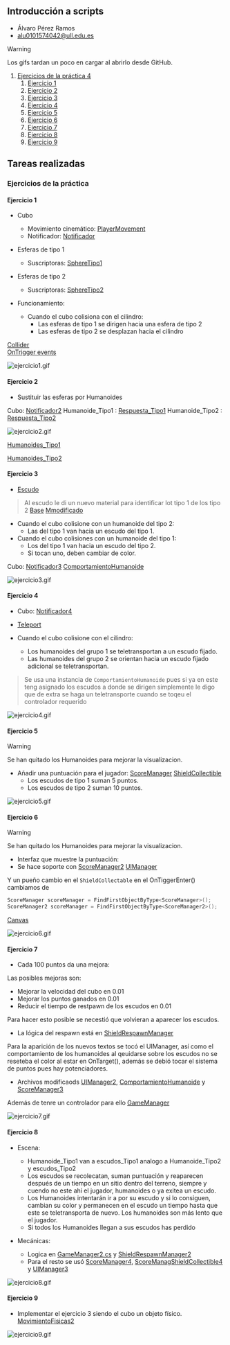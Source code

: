 ## Introducción a scripts
* Álvaro Pérez Ramos
* alu0101574042@ull.edu.es

> [!WARNING]  
> Los gifs tardan un poco en cargar al abrirlo desde GitHub.
1. [Ejercicios de la práctica 4](#practica)
    1. [Ejercicio 1](#uno)
    2. [Ejercicio 2](#dos)
    3. [Ejercicio 3](#tres)
    4. [Ejercicio 4](#cuatro)
    5. [Ejercicio 5](#cinco)
    6. [Ejercicio 6](#seis)
    7. [Ejercicio 7](#siete)
    8. [Ejercicio 8](#ocho)
    9. [Ejercicio 9](#nueve)

## Tareas realizadas

### Ejercicios de la práctica <div id='practica'/>

#### Ejercicio 1 <div id='uno'/>

* Cubo 
  * Movimiento cinemático: [PlayerMovement](./scripts/PlayerMovement.cs)
  * Notificador: [Notificador](./scripts/ej1/Notificador.cs)
* Esferas de tipo 1
  * Suscriptoras: [SphereTipo1](./scripts/ej1/SphereTipo1.cs)
* Esferas de tipo 2
  * Suscriptoras: [SphereTipo2](./scripts/ej1/SphereTipo2.cs)

* Funcionamiento:
  * Cuando el cubo colisiona con el cilindro:
    * Las esferas de tipo 1 se dirigen hacia una esfera de tipo 2
    * Las esferas de tipo 2 se desplazan hacia el cilindro

[Collider](https://docs.unity3d.com/ScriptReference/Collider.html)    
[OnTrigger events](https://docs.unity3d.com/Manual/collider-interactions-ontrigger.html)

![ejercicio1.gif](./gifs/ejercicio1.gif)   

#### Ejercicio 2 <div id='dos'/>

* Sustituir las esferas por Humanoides

Cubo: [Notificador2](./scripts/ej2/Notificador2.cs)
Humanoide_Tipo1 : [Respuesta_Tipo1](./scripts/ej2/HumanoideTipo1.cs)
Humanoide_Tipo2 : [Respuesta_Tipo2](./scripts/ej2/HumanoideTipo2.cs)

![ejercicio2.gif](./gifs/ejercicio2.gif) 

[Humanoides_Tipo1](https://assetstore.unity.com/packages/3d/characters/humanoids/fantasy/mini-legion-footman-pbr-hp-polyart-86576)

[Humanoides_Tipo2](https://assetstore.unity.com/packages/3d/characters/humanoids/fantasy/mini-legion-lich-pbr-hp-polyart-91497)

#### Ejercicio 3 <div id='tres'/>

* [Escudo](https://assetstore.unity.com/packages/3d/characters/humanoids/fantasy/mini-legion-lich-pbr-hp-polyart-91497)
> Al escudo le di un nuevo material para identificar lot tipo 1 de los tipo 2
[Base](./BaseShields/Shield_Diffuse.png)
[Mmodificado](./BaseShields/Shield_Diffuse2.png)

* Cuando el cubo colisione con un humanoide del tipo 2:
  * Las del tipo 1 van hacia un escudo del tipo 1.
* Cuando el cubo colisiones con un humanoide del tipo 1:
  * Los del tipo 1 van hacia un escudo del tipo 2.
  * Si tocan uno, deben cambiar de color.

Cubo: [Notificador3](./scripts/ej3/Notificador3.cs)
[ComportamientoHumanoide](./scripts/ej3/ComportamientoHumanoide.cs)

![ejercicio3.gif](./gifs/ejercicio3.gif)

#### Ejercicio 4 <div id='cuatro'/>

* Cubo: [Notificador4](./scripts//ej4/Notificador4.cs)
* [Teleport](./scripts/ej4/Teleport.cs)

* Cuando el cubo colisione con el cilindro:
  * Los humanoides del grupo 1 se teletransportan a un escudo fijado.
  * Las humanoides del grupo 2 se orientan hacia un escudo fijado adicional se teletransportan.

> Se usa una instancia de `ComportamientoHumanoide` pues si ya en este teng asignado los escudos a donde se dirigen simplemente le digo que de extra se haga un teletransporte cuando se toqeu el controlador requerido

![ejercicio4.gif](./gifs/ejercicio4.gif)   

#### Ejercicio 5 <div id='cinco'/>

> [!WARNING]  
> Se han quitado los Humanoides para mejorar la visualizacion.

* Añadir una puntuación para el jugador: [ScoreManager](./scripts/ej5/ScoreManager.cs) [ShieldCollectible]((./scripts/ej5/ShieldCollectible.cs))
  * Los escudos de tipo 1 suman 5 puntos.
  * Los escudos de tipo 2 suman 10 puntos.

![ejercicio5.gif](./gifs/ejercicio5.gif)   

#### Ejercicio 6 <div id='seis'/>

> [!WARNING]  
> Se han quitado los Humanoides para mejorar la visualizacion.

* Interfaz que muestre la puntuación: 
* Se hace soporte con [ScoreManager2](./scripts/ej6/ScoreManager2.cs) [UIManager](./scripts/ej6/UIManager.cs)

Y un pueño cambio en el `ShieldCollectable` en el OnTiggerEnter() cambiamos de 

```C#
ScoreManager scoreManager = FindFirstObjectByType<ScoreManager>();
ScoreManager2 scoreManager = FindFirstObjectByType<ScoreManager2>();
```
[Canvas](https://docs.unity3d.com/ScriptReference/Canvas.html)

![ejercicio6.gif](./gifs/ejercicio6.gif)   

#### Ejercicio 7 <div id='siete'/>

* Cada 100 puntos da una mejora:

Las posibles mejoras son:
  * Mejorar la velocidad del cubo en 0.01
  * Mejorar los puntos ganados en 0.01
  * Reducir el tiempo de restpawn de los escudos en 0.01

Para hacer esto posible se necestió que volvieran a aparecer los escudos.
* La lógica del respawn está en [ShieldRespawnManager](./scripts/ShieldRespawnManager.cs)

Para la aparición de los nuevos textos se tocó el UIManager, así como el comportamiento de los humanoides al qeuidarse sobre los escudos no se reseteba el color al estar en OnTarget(), además se debió tocar el sistema de puntos pues hay potenciadores.
* Archivos modificaods [UIManager2](./scripts/ej7/UIManager2.cs), [ComportamientoHumanoide](./scripts/ej7/ComportamientoHumanoide2.cs) y  [ScoreManager3](./scripts/ej7/ScoreManager3.cs)

Además de tenre un controlador para ello [GameManager ](./scripts/GameManager.cs)


![ejercicio7.gif](./gifs/ejercicio7.gif)   

#### Ejercicio 8 <div id='ocho'/>

* Escena:
  * Humanoide_Tipo1 van a escudos_Tipo1 analogo a Humanoide_Tipo2 y escudos_Tipo2
  * Los escudos se recolecatan, suman puntuación y reaparecen después de un tiempo en un sitio dentro del terreno, siempre y cuendo no este ahí el jugador, humanoides o ya exitea un escudo. 
  * Los Humanoides intentarán ir a por su escudo y si lo consiguen, cambian su color y permanecen en el escudo un tiempo hasta que este se teletransporta de nuevo. Los humanoides son más lento que el jugador.
  * Si todos los Humanoides llegan a sus escudos has perdido

* Mecánicas:
  * Logica en [GameManager2.cs](.scripts/GameManager2.cs) y [ShieldRespawnManager2](./scripts/ShieldRespawnManager2.cs)
  * Para el resto se usó [ScoreManager4](./scripts/ej8/ScoreManager4.cs), [ScoreManagShieldCollectible4](./scripts/ej8/ShieldCollectible4.cs) y [UIManager3](./scripts/ej8/UIManager3.cs)

![ejercicio8.gif](./gifs/ejercicio8.gif)   

#### Ejercicio 9 <div id='nueve'/>

* Implementar el ejercicio 3 siendo el cubo un objeto físico. [MovimientoFisicas2](./scripts/PlayerMovement2.cs)

![ejercicio9.gif](./gifs/ejercicio9.gif)   